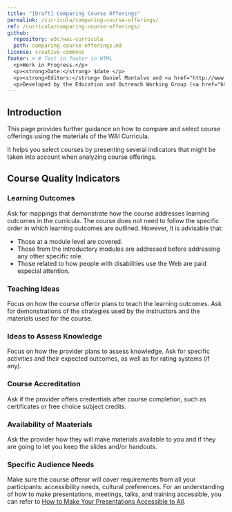 ```yaml
---
title: "[Draft] Comparing Course Offerings"
permalink: /curricula/comparing-course-offerings/
ref: /curricula/comparing-course-offerings/
github:
  repository: w3c/wai-curricula
  path: comparing-course-offerings.md
license: creative-commons
footer: > # Text in footer in HTML
  <p>Work in Progress.</p>
  <p><strong>Date:</strong> $date </p>
  <p><strong>Editors:</strong> Daniel Montalvo and <a href="http://www.w3.org/People/shadi/">Shadi Abou-Zahra</a>. Contributors: <a href="https://www.w3.org/WAI/EO/EOWG-members">EOWG Participants</a></p>
  <p>Developed by the Education and Outreach Working Group (<a href="http://www.w3.org/WAI/EO/">EOWG</a>). Developed with support from the <a href="https://www.w3.org/WAI/about/projects/wai-guide/">WAI-Guide Project</a> funded by the European Commission (EC) under the Horizon 2020 program (Grant Agreement 822245).</p>
---
```


## Introduction

This page provides further guidance on how to compare and select course offerings using the materials of the WAI Curricula.

It helps you select courses by presenting several indicators that might be taken into account when analyzing course offerings.

## Course Quality Indicators

### Learning Outcomes

Ask for mappings that demonstrate how the course addresses learning outcomes in the curricula. The course does not need to follow the specific order in which learning outcomes are outlined. However, it is advisable that:

* Those at a module level are covered.
* Those from the introductory modules are addressed before addressing any other specific role.
* Those related to how people with disabilities use the Web are paid especial attention.

### Teaching Ideas

Focus on how the course offeror plans to teach the learning outcomes. Ask for demonstrations of the strategies used by the instructors and the materials used for the course. 

### Ideas to Assess Knowledge

Focus on how the provider plans to assess knowledge. Ask for specific activities and their expected outcomes, as well as for rating systems (if any).


### Course Accreditation

Ask if the provider offers credentials after course completion, such as certificates or free choice subject credits.


### Availability of Maaterials

Ask the provider how they will make materials available to you and if they are going to let you keep the slides and/or handouts.



### Specific Audience Needs

Make sure the course offeror will cover requirements from all your participants: accessibility needs, cultural preferences. For an understanding of how to make presentations, meetings, talks, and training accessible, you can refer to [How to Make Your Presentations Accessible to All](/teach-advocate/accessible-presentations/).
